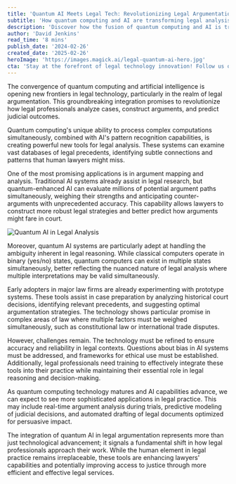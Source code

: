 ```yaml
---
title: 'Quantum AI Meets Legal Tech: Revolutionizing Legal Argumentation'
subtitle: 'How quantum computing and AI are transforming legal analysis'
description: 'Discover how the fusion of quantum computing and AI is transforming legal argumentation, enabling lawyers to analyze cases and construct arguments with unprecedented precision and insight. Learn about the latest developments in legal technology that are reshaping the future of law practice.'
author: 'David Jenkins'
read_time: '8 mins'
publish_date: '2024-02-26'
created_date: '2025-02-26'
heroImage: 'https://images.magick.ai/legal-quantum-ai-hero.jpg'
cta: 'Stay at the forefront of legal technology innovation! Follow us on LinkedIn for regular updates on how quantum AI is revolutionizing the legal profession.'
---
```


The convergence of quantum computing and artificial intelligence is opening new frontiers in legal technology, particularly in the realm of legal argumentation. This groundbreaking integration promises to revolutionize how legal professionals analyze cases, construct arguments, and predict judicial outcomes.

Quantum computing's unique ability to process complex computations simultaneously, combined with AI's pattern recognition capabilities, is creating powerful new tools for legal analysis. These systems can examine vast databases of legal precedents, identifying subtle connections and patterns that human lawyers might miss.

One of the most promising applications is in argument mapping and analysis. Traditional AI systems already assist in legal research, but quantum-enhanced AI can evaluate millions of potential argument paths simultaneously, weighing their strengths and anticipating counter-arguments with unprecedented accuracy. This capability allows lawyers to construct more robust legal strategies and better predict how arguments might fare in court.

![Quantum AI in Legal Analysis](https://images.example.com/quantum-legal-analysis.jpg)

Moreover, quantum AI systems are particularly adept at handling the ambiguity inherent in legal reasoning. While classical computers operate in binary (yes/no) states, quantum computers can exist in multiple states simultaneously, better reflecting the nuanced nature of legal analysis where multiple interpretations may be valid simultaneously.

Early adopters in major law firms are already experimenting with prototype systems. These tools assist in case preparation by analyzing historical court decisions, identifying relevant precedents, and suggesting optimal argumentation strategies. The technology shows particular promise in complex areas of law where multiple factors must be weighed simultaneously, such as constitutional law or international trade disputes.

However, challenges remain. The technology must be refined to ensure accuracy and reliability in legal contexts. Questions about bias in AI systems must be addressed, and frameworks for ethical use must be established. Additionally, legal professionals need training to effectively integrate these tools into their practice while maintaining their essential role in legal reasoning and decision-making.

As quantum computing technology matures and AI capabilities advance, we can expect to see more sophisticated applications in legal practice. This may include real-time argument analysis during trials, predictive modeling of judicial decisions, and automated drafting of legal documents optimized for persuasive impact.

The integration of quantum AI in legal argumentation represents more than just technological advancement; it signals a fundamental shift in how legal professionals approach their work. While the human element in legal practice remains irreplaceable, these tools are enhancing lawyers' capabilities and potentially improving access to justice through more efficient and effective legal services.